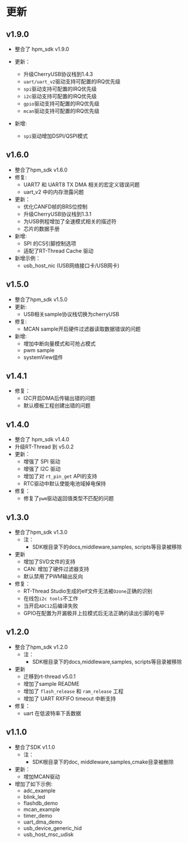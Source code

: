 # 更新

## v1.9.0

- 整合了 hpm_sdk v1.9.0

- 更新：
    - 升级CherryUSB协议栈到1.4.3
    - `uart/uart_v2`驱动支持可配置的IRQ优先级
    - `spi`驱动支持可配置的IRQ优先级
    - `i2c`驱动支持可配置的IRQ优先级
    - `gpio`驱动支持可配置的IRQ优先级
    - `mcan`驱动支持可配置的IRQ优先级

- 新增:
    - `spi`驱动增加DSPI/QSPI模式

## v1.6.0

- 整合了hpm_sdk v1.6.0
- 修复:
    - UART7 和 UART8 TX DMA 相关的宏定义错误问题
    - uart_v2 中的内存泄露问题
- 更新：
    - 优化CANFD帧的BRS位控制
    - 升级CherryUSB协议栈到1.3.1
    - 为USB例程增加了全速模式相关的描述符
    - 芯片的数据手册
- 新增:
    - SPI 的CS引脚控制选项
    - 适配了RT-Thread Cache 驱动
- 新增示例：
  - usb_host_nic (USB网络接口卡/USB网卡)

## v1.5.0

- 整合了hpm_sdk v1.5.0
- 更新:
    - USB相关sample协议栈切换为cherryUSB
- 修复:
    - MCAN sample开启硬件过滤器读取数据错误的问题
- 新增:
    - 增加中断向量模式和可抢占模式
    - pwm sample
    - systemView组件

## v1.4.1
- 修复：
  - I2C开启DMA后传输出错的问题
  - 默认模板工程创建出错的问题

## v1.4.0
- 整合了 hpm_sdk v1.4.0
- 升级RT-Thread 到 v5.0.2
- 更新：
  - 增强了 SPI 驱动
  - 增强了 I2C 驱动
  - 增加了对 `rt_pin_get` API的支持
  - RTC驱动中默认使能电池域掉电保持
- 修复：
  - 修复了`pwm`驱动返回值类型不匹配的问题

## v1.3.0
- 整合了hpm_sdk v1.3.0
  - 注：
    - SDK根目录下的docs,middleware,samples, scripts等目录被移除
- 更新
  - 增加了SVD文件的支持
  - CAN: 增加了硬件过滤器支持
  - 默认禁用了PWM输出反向
- 修复：
  - RT-Thread Studio生成的elf文件无法被`Ozone`正确的识别
  - 在线包`i2c tools`不工作
  - 当开启`ADC12`后编译失败
  - GPIO在配置为开漏极并上拉模式后无法正确的读出引脚的电平

## v1.2.0
- 整合了hpm_sdk v1.2.0
  - 注：
    - SDK根目录下的docs,middleware,samples, scripts等目录被移除
- 更新
  - 迁移到rt-thread v5.0.1
  - 增加了sample README
  - 增加了 `flash_release` 和 `ram_release` 工程
  - 增加了 UART RXFIFO timeout 中断支持
- 修复：
  - uart 在低波特率下丢数据

## v1.1.0
- 整合了SDK v1.1.0
  - 注：
    - SDK根目录下的doc, middleware,samples,cmake目录被删除
- 更新：
  - 增加MCAN驱动
- 增加了如下示例:
  - adc_example
  - blink_led
  - flashdb_demo
  - mcan_example
  - timer_demo
  - uart_dma_demo
  - usb_device_generic_hid
  - usb_host_msc_udisk